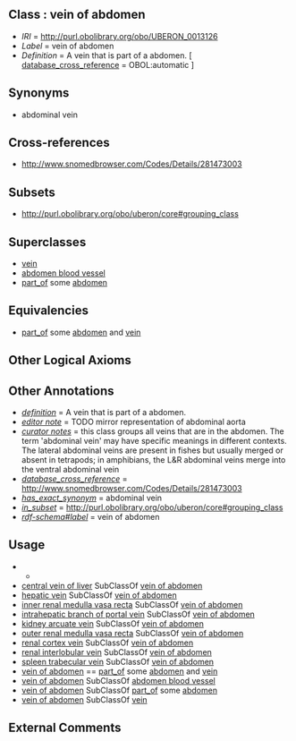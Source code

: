 
## Class : vein of abdomen

 * *IRI* = http://purl.obolibrary.org/obo/UBERON_0013126
 * *Label* = vein of abdomen
 * *Definition* = A vein that is part of a abdomen. [ [database_cross_reference](../../ef/oboInOwl#hasDbXref.md) = OBOL:automatic ]

## Synonyms

 * abdominal vein

## Cross-references

 * http://www.snomedbrowser.com/Codes/Details/281473003

## Subsets

 * http://purl.obolibrary.org/obo/uberon/core#grouping_class

## Superclasses

 * [vein](../../UBERON/38/UBERON_0001638.md)
 * [abdomen blood vessel](../../UBERON/97/UBERON_0003497.md)
 * [part_of](../../BFO/50/BFO_0000050.md) some [abdomen](../../UBERON/16/UBERON_0000916.md)

## Equivalencies

 * [part_of](../../BFO/50/BFO_0000050.md) some [abdomen](../../UBERON/16/UBERON_0000916.md) and [vein](../../UBERON/38/UBERON_0001638.md)

## Other Logical Axioms


## Other Annotations

 * *[definition](../../IAO/15/IAO_0000115.md)* = A vein that is part of a abdomen.
 * *[editor note](../../IAO/16/IAO_0000116.md)* = TODO mirror representation of abdominal aorta
 * *[curator notes](../../IAO/32/IAO_0000232.md)* = this class groups all veins that are in the abdomen. The term 'abdominal vein' may have specific meanings in different contexts. The lateral abdominal veins are present in fishes but usually merged or absent in tetrapods; in amphibians, the L&R abdominal veins merge into the ventral abdominal vein
 * *[database_cross_reference](../../ef/oboInOwl#hasDbXref.md)* = http://www.snomedbrowser.com/Codes/Details/281473003
 * *[has_exact_synonym](../../ym/oboInOwl#hasExactSynonym.md)* = abdominal vein
 * *[in_subset](../../et/oboInOwl#inSubset.md)* = http://purl.obolibrary.org/obo/uberon/core#grouping_class
 * *[rdf-schema#label](../../el/rdf-schema#label.md)* = vein of abdomen

## Usage

 * -
 * [central vein of liver](../../UBERON/41/UBERON_0006841.md) SubClassOf [vein of abdomen](../../UBERON/26/UBERON_0013126.md)
 * [hepatic vein](../../UBERON/43/UBERON_0001143.md) SubClassOf [vein of abdomen](../../UBERON/26/UBERON_0013126.md)
 * [inner renal medulla vasa recta](../../UBERON/76/UBERON_0004776.md) SubClassOf [vein of abdomen](../../UBERON/26/UBERON_0013126.md)
 * [intrahepatic branch of portal vein](../../UBERON/90/UBERON_0016890.md) SubClassOf [vein of abdomen](../../UBERON/26/UBERON_0013126.md)
 * [kidney arcuate vein](../../UBERON/19/UBERON_0004719.md) SubClassOf [vein of abdomen](../../UBERON/26/UBERON_0013126.md)
 * [outer renal medulla vasa recta](../../UBERON/75/UBERON_0004775.md) SubClassOf [vein of abdomen](../../UBERON/26/UBERON_0013126.md)
 * [renal cortex vein](../../UBERON/69/UBERON_0005269.md) SubClassOf [vein of abdomen](../../UBERON/26/UBERON_0013126.md)
 * [renal interlobular vein](../../UBERON/68/UBERON_0005168.md) SubClassOf [vein of abdomen](../../UBERON/26/UBERON_0013126.md)
 * [spleen trabecular vein](../../UBERON/00/UBERON_0010400.md) SubClassOf [vein of abdomen](../../UBERON/26/UBERON_0013126.md)
 * [vein of abdomen](../../UBERON/26/UBERON_0013126.md) == [part_of](../../BFO/50/BFO_0000050.md) some [abdomen](../../UBERON/16/UBERON_0000916.md) and [vein](../../UBERON/38/UBERON_0001638.md)
 * [vein of abdomen](../../UBERON/26/UBERON_0013126.md) SubClassOf [abdomen blood vessel](../../UBERON/97/UBERON_0003497.md)
 * [vein of abdomen](../../UBERON/26/UBERON_0013126.md) SubClassOf [part_of](../../BFO/50/BFO_0000050.md) some [abdomen](../../UBERON/16/UBERON_0000916.md)
 * [vein of abdomen](../../UBERON/26/UBERON_0013126.md) SubClassOf [vein](../../UBERON/38/UBERON_0001638.md)

## External Comments

